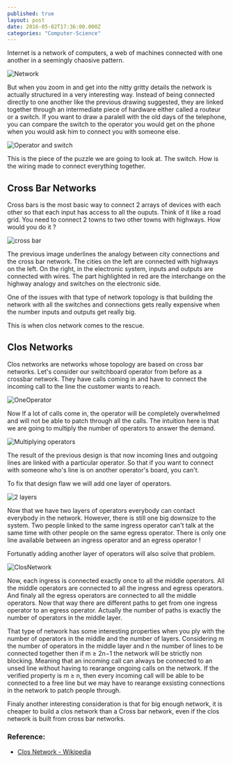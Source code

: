 ```yaml
---
published: true
layout: post
date: 2016-05-02T17:36:00.000Z
categories: "Computer-Science"
---
```

Internet is a network of computers, a web of machines connected with one another in a seemingly chaosive pattern.

<img src="{{site.baseurl}}/assets/images/clos/network.png" alt="Network" style="max-width: 500px; margin: 0 auto;" />

But when you zoom in and get into the nitty gritty details the network is actually structured in a very interesting way. Instead of being connected directly to one another like the previous drawing suggested, they are linked together through an intermediate piece of hardware either called a routeur or a switch. If you want to draw a paralell with the old days of the telephone, you can compare the switch to the operator you would get on the phone when you would ask him to connect you with someone else.

![Operator and switch]({{site.baseurl}}/assets/images/operator.png)

This is the piece of the puzzle we are going to look at. The switch. How is the wiring made to connect everything together.


## Cross Bar Networks

Cross bars is the most basic way to connect 2 arrays of devices with each other so that each input has access to all the ouputs. Think of it like a road grid. You need to connect 2 towns to two other towns with highways. How would you do it ?

![cross bar]({{site.baseurl}}/assets/images/grid.png)


The previous image underlines the analogy between city connections and the cross bar network. The cities on the left are connected with highways on the left. On the right, in the electronic system, inputs and outputs are connected with wires. The part highlighted in red are the interchange on the highway analogy and switches on the electronic side.

One of the issues with that type of network topology is that building the network with all the switches and connections gets really expensive when the number inputs and outputs get really big.

This is when clos network comes to the rescue.


## Clos Networks

Clos networks are networks whose topology are based on cross bar networks. Let's consider our switchboard operator from before as a crossbar network. They have calls coming in and have to connect the incoming call to the line the customer wants to reach.

![OneOperator]({{site.baseurl}}/assets/images/OneOperator.png)

Now If a lot of calls come in, the operator will be completely overwhelmed and will not be able to patch through all the calls. The intuition here is that we are going to multiply the number of operators to answer the demand.

![Multiplying operators]({{site.baseurl}}/assets/images/TwoOperators2.png)

The result of the previous design is that now incoming lines and outgoing lines are linked with a particular operator. So that if you want to connect with someone who's line is on another operator's board, you can't.

To fix that design flaw we will add one layer of operators.

![2 layers]({{site.baseurl}}/assets/images/2Layersxcf.png)

Now that we have two layers of operators everybody can contact everybody in the network. However, there is still one big downsize to the system. Two people linked to the same ingress operator can't talk at the same time with other people on the same egress operator. There is only one line available between an ingress operator and an egress operator !

Fortunatly adding another layer of operators will also solve that problem.

<img src="{{site.baseurl}}/assets/images/ClosNetwork.png" alt="ClosNetwork" style="max-width: 800px; margin: 0 auto;" />

Now, each ingress is connected exactly once to all the middle operators. All the middle operators are connected to all the ingress and egress operators. And finaly all the egress operators are connected to all the middle operators. Now that way there are different paths to get from one ingress operator to an egress operator. Actually the number of paths is exactly the number of operators in the middle layer.

That type of network has some interesting properties when you ply with the number of operators in the middle and the number of layers. Considering m the number of operators in the middle layer and n the number of lines to be connected together then if m ≥ 2n−1 the network will be strictly non blocking. Meaning that an incoming call can always be connected to an unsed line without having to rearange ongoing calls on the network. If the verified property is m ≥ n, then every incoming call will be able to be connected to a free line but we may have to rearange exsisting connections in the network to patch people through.

Finaly another interesting consideration is that for big enough network, it is cheaper to build a clos network than a Cross bar network, even if the clos network is built from cross bar networks.

### Reference:

* [Clos Network - Wikipedia](https://en.wikipedia.org/wiki/Clos_network)
